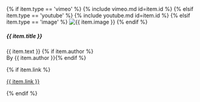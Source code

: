 <div class="card-deck">
  <div class="card h-100">
    {% if item.type == 'vimeo' %}
      {% include vimeo.md id=item.id %}
    {% elsif item.type == 'youtube' %}
      {% include youtube.md id=item.id %}
    {% elsif item.type == 'image' %}
      <img class="card-img-top" src="{{ '/images/gallery/' | append: item.image | relative_url }}" alt="{{ item.image }}" title="{{ item.image }}">
    {% endif %}
    <div class="card-body">
      <h5 class="card-title">{{ item.title }}</h5>
      <p class="card-text">
        {{ item.text }}
        {% if item.author %}<br />By {{ item.author }}{% endif %}
      </p>
      {% if item.link %}
      <p class="card-text"><a href="{{ item.link }}" target="_blank">{{ item.link }}</a></p>
      {% endif %}
    </div>
  </div>
</div>
